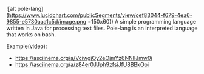 ![alt pole-lang](https://www.lucidchart.com/publicSegments/view/cef83044-f679-4ea6-9855-e5730aaa1c5d/image.png =150x60))
A simple programming language written in Java for processing text files. Pole-lang is an interpreted language that works on bash.

Example(video):
*	https://asciinema.org/a/VciwgjOy2eOjmYz6NNIlJmw0i
*	https://asciinema.org/a/z84er0JJph9zfsiJfU8BBkOoi
